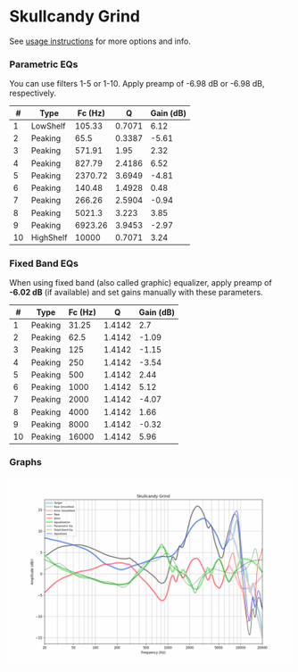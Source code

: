 # Skullcandy Grind
See [usage instructions](https://github.com/jaakkopasanen/AutoEq#usage) for more options and info.

### Parametric EQs
You can use filters 1-5 or 1-10. Apply preamp of -6.98 dB or -6.98 dB, respectively.

|   # | Type      |   Fc (Hz) |      Q |   Gain (dB) |
|-----|-----------|-----------|--------|-------------|
|   1 | LowShelf  |    105.33 | 0.7071 |        6.12 |
|   2 | Peaking   |     65.5  | 0.3387 |       -5.61 |
|   3 | Peaking   |    571.91 | 1.95   |        2.32 |
|   4 | Peaking   |    827.79 | 2.4186 |        6.52 |
|   5 | Peaking   |   2370.72 | 3.6949 |       -4.81 |
|   6 | Peaking   |    140.48 | 1.4928 |        0.48 |
|   7 | Peaking   |    266.26 | 2.5904 |       -0.94 |
|   8 | Peaking   |   5021.3  | 3.223  |        3.85 |
|   9 | Peaking   |   6923.26 | 3.9453 |       -2.97 |
|  10 | HighShelf |  10000    | 0.7071 |        3.24 |

### Fixed Band EQs
When using fixed band (also called graphic) equalizer, apply preamp of **-6.02 dB** (if available) and set gains manually with these parameters.

|   # | Type    |   Fc (Hz) |      Q |   Gain (dB) |
|-----|---------|-----------|--------|-------------|
|   1 | Peaking |     31.25 | 1.4142 |        2.7  |
|   2 | Peaking |     62.5  | 1.4142 |       -1.09 |
|   3 | Peaking |    125    | 1.4142 |       -1.15 |
|   4 | Peaking |    250    | 1.4142 |       -3.54 |
|   5 | Peaking |    500    | 1.4142 |        2.44 |
|   6 | Peaking |   1000    | 1.4142 |        5.12 |
|   7 | Peaking |   2000    | 1.4142 |       -4.07 |
|   8 | Peaking |   4000    | 1.4142 |        1.66 |
|   9 | Peaking |   8000    | 1.4142 |       -0.32 |
|  10 | Peaking |  16000    | 1.4142 |        5.96 |

### Graphs
![](./Skullcandy%20Grind.png)
